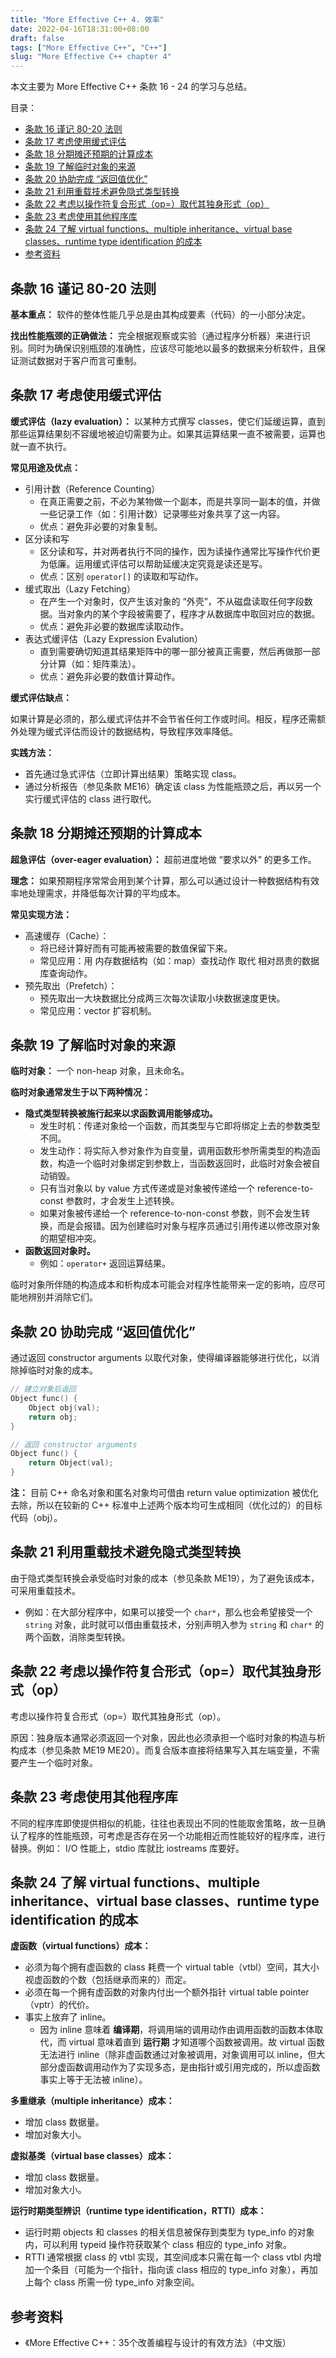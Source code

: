```yaml
---
title: "More Effective C++ 4. 效率"
date: 2022-04-16T18:31:00+08:00
draft: false
tags: ["More Effective C++", "C++"]
slug: "More Effective C++ chapter 4"
---
```


本文主要为 More Effective C++ 条款 16 - 24 的学习与总结。

目录：

- [条款 16 谨记 80-20 法则](#条款-16-谨记-80-20-法则)
- [条款 17 考虑使用缓式评估](#条款-17-考虑使用缓式评估)
- [条款 18 分期摊还预期的计算成本](#条款-18-分期摊还预期的计算成本)
- [条款 19 了解临时对象的来源](#条款-19-了解临时对象的来源)
- [条款 20 协助完成 “返回值优化”](#条款-20-协助完成-返回值优化)
- [条款 21 利用重载技术避免隐式类型转换](#条款-21-利用重载技术避免隐式类型转换)
- [条款 22 考虑以操作符复合形式（op=）取代其独身形式（op）](#条款-22-考虑以操作符复合形式op取代其独身形式op)
- [条款 23 考虑使用其他程序库](#条款-23-考虑使用其他程序库)
- [条款 24 了解 virtual functions、multiple inheritance、virtual base classes、runtime type identification 的成本](#条款-24-了解-virtual-functionsmultiple-inheritancevirtual-base-classesruntime-type-identification-的成本)
- [参考资料](#参考资料)

## 条款 16 谨记 80-20 法则

**基本重点：** 软件的整体性能几乎总是由其构成要素（代码）的一小部分决定。

**找出性能瓶颈的正确做法：** 完全根据观察或实验（通过程序分析器）来进行识别。同时为确保识别瓶颈的准确性，应该尽可能地以最多的数据来分析软件，且保证测试数据对于客户而言可重制。

## 条款 17 考虑使用缓式评估

**缓式评估（lazy evaluation）：** 以某种方式撰写 classes，使它们延缓运算，直到那些运算结果刻不容缓地被迫切需要为止。如果其运算结果一直不被需要，运算也就一直不执行。

**常见用途及优点：**

* 引用计数（Reference Counting）
  * 在真正需要之前，不必为某物做一个副本，而是共享同一副本的值，并做一些记录工作（如：引用计数）记录哪些对象共享了这一内容。
  * 优点：避免非必要的对象复制。
* 区分读和写
  * 区分读和写，并对两者执行不同的操作，因为读操作通常比写操作代价更为低廉。运用缓式评估可以帮助延缓决定究竟是读还是写。
  * 优点：区别 `operator[]` 的读取和写动作。
* 缓式取出（Lazy Fetching）
  * 在产生一个对象时，仅产生该对象的 “外壳”，不从磁盘读取任何字段数据。当对象内的某个字段被需要了，程序才从数据库中取回对应的数据。
  * 优点：避免非必要的数据库读取动作。
* 表达式缓评估（Lazy Expression Evalution）
  * 直到需要确切知道其结果矩阵中的哪一部分被真正需要，然后再做那一部分计算（如：矩阵乘法）。
  * 优点：避免非必要的数值计算动作。

**缓式评估缺点：**

如果计算是必须的，那么缓式评估并不会节省任何工作或时间。相反，程序还需额外处理为缓式评估而设计的数据结构，导致程序效率降低。

**实践方法：**

* 首先通过急式评估（立即计算出结果）策略实现 class。
* 通过分析报告（参见条款 ME16）确定该 class 为性能瓶颈之后，再以另一个实行缓式评估的 class 进行取代。

## 条款 18 分期摊还预期的计算成本

**超急评估（over-eager evaluation）：** 超前进度地做 “要求以外” 的更多工作。

**理念：** 如果预期程序常常会用到某个计算，那么可以通过设计一种数据结构有效率地处理需求，并降低每次计算的平均成本。

**常见实现方法：**

* 高速缓存（Cache）：
  * 将已经计算好而有可能再被需要的数值保留下来。
  * 常见应用：用 内存数据结构（如：map）查找动作 取代 相对昂贵的数据库查询动作。
* 预先取出（Prefetch）：
  * 预先取出一大块数据比分成两三次每次读取小块数据速度更快。
  * 常见应用：vector 扩容机制。

## 条款 19 了解临时对象的来源

**临时对象：** 一个 non-heap 对象，且未命名。

**临时对象通常发生于以下两种情况：**

* **隐式类型转换被施行起来以求函数调用能够成功。**
  * 发生时机：传递对象给一个函数，而其类型与它即将绑定上去的参数类型不同。
  * 发生动作：将实际入参对象作为自变量，调用函数形参所需类型的构造函数，构造一个临时对象绑定到参数上，当函数返回时，此临时对象会被自动销毁。
  * 只有当对象以 by value 方式传递或是对象被传递给一个 reference-to-const 参数时，才会发生上述转换。
  * 如果对象被传递给一个 reference-to-non-const 参数，则不会发生转换，而是会报错。因为创建临时对象与程序员通过引用传递以修改原对象的期望相冲突。
* **函数返回对象时。**
  * 例如：`operator+` 返回运算结果。

临时对象所伴随的构造成本和析构成本可能会对程序性能带来一定的影响，应尽可能地辨别并消除它们。

## 条款 20 协助完成 “返回值优化”

通过返回 constructor arguments 以取代对象，使得编译器能够进行优化，以消除掉临时对象的成本。

```C++
// 建立对象后返回
Object func() {
    Object obj(val);
    return obj;
}

// 返回 constructor arguments
Object func() {
    return Object(val);
}
```

**注：** 目前 C++ 命名对象和匿名对象均可借由 return value optimization 被优化去除，所以在较新的 C++ 标准中上述两个版本均可生成相同（优化过的）的目标代码（obj）。

## 条款 21 利用重载技术避免隐式类型转换

由于隐式类型转换会承受临时对象的成本（参见条款 ME19），为了避免该成本，可采用重载技术。

* 例如：在大部分程序中，如果可以接受一个 `char*`，那么也会希望接受一个 `string` 对象，此时就可以借由重载技术，分别声明入参为 `string` 和 `char*` 的两个函数，消除类型转换。

## 条款 22 考虑以操作符复合形式（op=）取代其独身形式（op）

考虑以操作符复合形式（op=）取代其独身形式（op）。

原因：独身版本通常必须返回一个对象，因此也必须承担一个临时对象的构造与析构成本（参见条款 ME19 ME20）。而复合版本直接将结果写入其左端变量，不需要产生一个临时对象。

## 条款 23 考虑使用其他程序库

不同的程序库即使提供相似的机能，往往也表现出不同的性能取舍策略，故一旦确认了程序的性能瓶颈，可考虑是否存在另一个功能相近而性能较好的程序库，进行替换。例如： I/O 性能上，stdio 库就比 iostreams 库要好。

## 条款 24 了解 virtual functions、multiple inheritance、virtual base classes、runtime type identification 的成本

**虚函数（virtual functions）成本：**

* 必须为每个拥有虚函数的 class 耗费一个 virtual table（vtbl）空间，其大小视虚函数的个数（包括继承而来的）而定。
* 必须在每一个拥有虚函数的对象内付出一个额外指针 virtual table pointer（vptr）的代价。
* 事实上放弃了 inline。
  * 因为 inline 意味着 **编译期**，将调用端的调用动作由调用函数的函数本体取代，而 virtual 意味着直到 **运行期** 才知道哪个函数被调用。故 virtual 函数无法进行 inline（除非虚函数通过对象被调用，对象调用可以 inline，但大部分虚函数调用动作为了实现多态，是由指针或引用完成的，所以虚函数事实上等于无法被 inline）。

**多重继承（multiple inheritance）成本：**

* 增加 class 数据量。
* 增加对象大小。

**虚拟基类（virtual base classes）成本：**

* 增加 class 数据量。
* 增加对象大小。

**运行时期类型辨识（runtime type identification，RTTI）成本：**

* 运行时期 objects 和 classes 的相关信息被保存到类型为 type_info 的对象内，可以利用 typeid 操作符获取某个 class 相应的 type_info 对象。
* RTTI 通常根据 class 的 vtbl 实现，其空间成本只需在每一个 class vtbl 内增加一个条目（可能为一个指针，指向该 class 相应的 type_info 对象），再加上每个 class 所需一份 type_info 对象空间。

## 参考资料

* 《More Effective C++：35个改善编程与设计的有效方法》（中文版）
